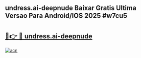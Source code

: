 ## undress.ai-deepnude Baixar Gratis Ultima Versao Para Android/IOS 2025 #w7cu5

# <h2><a href="https://ainizakaria.my?title=undress.ai-deepnude&ref=20M">🔗👉 🔴 undress.ai-deepnude</a></h2>

[![acn](https://github.com/user-attachments/assets/0f9c940e-d8b0-45ae-aac7-cd30a18b3e1c)](https://ainizakaria.my?title=undress.ai-deepnude&ref=20M)

